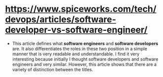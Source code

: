 # https://www.spiceworks.com/tech/devops/articles/software-developer-vs-software-engineer/

- This article defines what **software engineers** and **software developers** are. It also differentiates the roles in these two position in a simple manner that is very readable and understandable. I find it very interesting because initially I thought software developers and software engineers and very similar. However, this article shows that there are a variety of distinction between the titles.